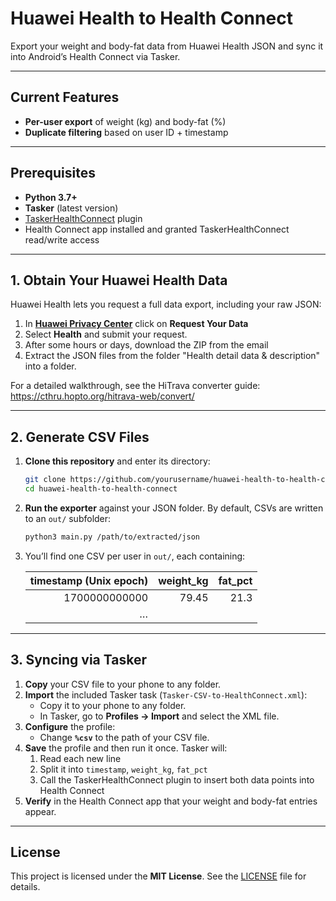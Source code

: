 # Huawei Health to Health Connect

Export your weight and body-fat data from Huawei Health JSON and sync it into Android’s Health Connect via Tasker.

---

## Current Features

- **Per-user export** of weight (kg) and body-fat (%)
- **Duplicate filtering** based on user ID + timestamp

---

## Prerequisites

- **Python 3.7+**
- **Tasker** (latest version)
- [TaskerHealthConnect](https://github.com/RafhaanShah/TaskerHealthConnect) plugin
- Health Connect app installed and granted TaskerHealthConnect read/write access

---

## 1. Obtain Your Huawei Health Data

Huawei Health lets you request a full data export, including your raw JSON:

1. In [**Huawei Privacy Center**](https://privacy.consumer.huawei.com/tool) click on **Request Your Data**
2. Select **Health** and submit your request.
3. After some hours or days, download the ZIP from the email
4. Extract the JSON files from the folder "Health detail data & description" into a folder.

For a detailed walkthrough, see the HiTrava converter guide:
https://cthru.hopto.org/hitrava-web/convert/

---

## 2. Generate CSV Files

1. **Clone this repository** and enter its directory:
   ```bash
   git clone https://github.com/yourusername/huawei-health-to-health-connect.git
   cd huawei-health-to-health-connect
    ```

2. **Run the exporter** against your JSON folder. By default, CSVs are written to an `out/` subfolder:

   ```bash
   python3 main.py /path/to/extracted/json
   ```
3. You’ll find one CSV per user in `out/`, each containing:

   | timestamp (Unix epoch) | weight\_kg | fat\_pct |
   | ------------------------------: | ---------: | -------: |
   |                   1700000000000 |      79.45 |     21.3 |
   |                               … |            |          |

---

## 3. Syncing via Tasker

1. **Copy** your CSV file to your phone to any folder.
2. **Import** the included Tasker task (`Tasker-CSV-to-HealthConnect.xml`):
   * Copy it to your phone to any folder.
   * In Tasker, go to **Profiles → Import** and select the XML file.
3. **Configure** the profile:
   * Change **`%csv`** to the path of your CSV file.
4. **Save** the profile and then run it once. Tasker will:
   1. Read each new line
   2. Split it into `timestamp`, `weight_kg`, `fat_pct`
   3. Call the TaskerHealthConnect plugin to insert both data points into Health Connect
4. **Verify** in the Health Connect app that your weight and body-fat entries appear.

---

## License

This project is licensed under the **MIT License**. See the [LICENSE](LICENSE) file for details.